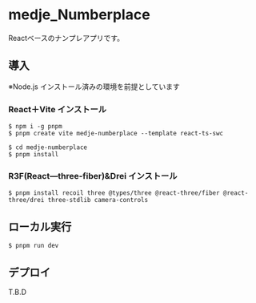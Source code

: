 # medje_Numberplace

Reactベースのナンプレアプリです。

## 導入

※Node.js インストール済みの環境を前提としています

### React＋Vite インストール
```
$ npm i -g pnpm
$ pnpm create vite medje-numberplace --template react-ts-swc

$ cd medje-numberplace
$ pnpm install
```

### R3F(React―three-fiber)&Drei インストール
```
$ pnpm install recoil three @types/three @react-three/fiber @react-three/drei three-stdlib camera-controls
```

## ローカル実行
```
$ pnpm run dev
```

## デプロイ
T.B.D
